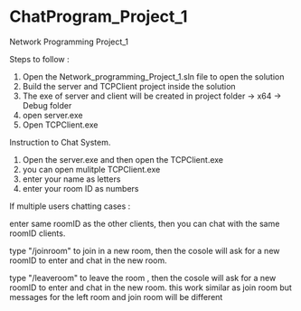 # ChatProgram_Project_1
Network Programming Project_1


Steps to follow :

1. Open the Network_programming_Project_1.sln file to open the solution
2. Build the server and TCPClient project inside the solution
3. The exe of server and client will be created in project folder -> x64 -> Debug folder
4. open server.exe
5. Open TCPClient.exe

Instruction to Chat System.

1. Open the server.exe and then open the TCPClient.exe
2. you can open mulitple TCPClient.exe 
3. enter your name as letters
4. enter your room ID as numbers

If multiple users chatting cases : 

enter same roomID as the other clients, then you can chat with the same roomID clients.

type "/joinroom" to join in a new room, then the cosole will ask for a new roomID to enter and chat in the new room.

type "/leaveroom" to leave the room , then the cosole will ask for a new roomID to enter and chat in the new room. 
this work similar as join room but messages for the left room and join room will be different

